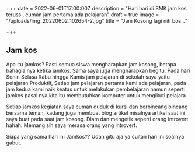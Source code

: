+++
date = 2022-06-01T17:00:00Z
description = "Hari hari di SMK jam kos teruss , cuman jam pertama ada pelajaran"
draft = true
image = "/uploads/img_20220602_102654-2.jpg"
title = "Jam Kosong lagi nih bos..."

+++
## Jam kos

Apa itu jamkos? Pasti semua siswa mengharapkan jam kosong, betapa bahagia nya ketika jamkos. Sama saya juga mengharapkan begitu. Pada hari Senin Selasa Rabu hingga Kamis jam pelajaran di sekolah saya yaitu pelajaran Produktif, Setiap jam pelajaran pertama kami ada pelajaran, pada jam kedua kami naik keatas untuk melakukan pembelajaran namun seperti jamkos pasal nya kita itu membutuhkan komputer untuk mengikuti pelajara

Setiap jamkos kegiatan saya cuman duduk di kursi dan berbincang bincang bersama teman, kadang juga membuat blog artikel  misalnya artikel saat ini saya buat pada saat jam kosong. Diam dan mengetik seperti orang introvert hahah. Memang sih saya merasa orang yang introvert.

Siapa yang sama hari ini Jamkos?? Udah gitu aja ya cuitan hari ini soalnya gabut.